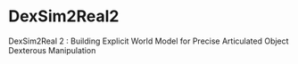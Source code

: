 # DexSim2Real2
DexSim2Real 2 : Building Explicit World Model for Precise Articulated Object Dexterous Manipulation
